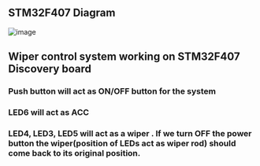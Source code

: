 ## STM32F407 Diagram

![image](https://user-images.githubusercontent.com/81865735/168140557-214b23ea-4325-4f24-b402-662521869e0c.png)

## Wiper control system working on STM32F407 Discovery board

### Push button will act as ON/OFF button for the system 
### LED6 will act as ACC 
### LED4, LED3, LED5 will act as a wiper . If we turn OFF the power button the wiper(position of LEDs act as wiper rod) should come back to its original position. 
